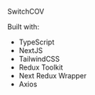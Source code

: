 SwitchCOV

Built with:
- TypeScript
- NextJS
- TailwindCSS
- Redux Toolkit
- Next Redux Wrapper
- Axios
